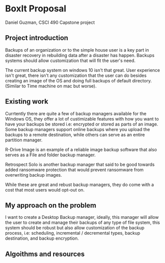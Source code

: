 # BoxIt Proposal

Daniel Guzman, CSCI 490 Capstone project

## Project introduction
Backups of an organization or to the simple house user is a key part in disaster recovery in rebuilding data after a disaster has happen. Backups systems should allow customization that will fit the user's need. 

The current backup system on windows 10 isn't that great. User experience isn't great, there isn't any customization that the user can do besides creating an image of the OS and doing full backups of default directory. (Similar to Time machine on mac but worse). 

## Existing work 
Currtently there are quite a few of backup managers available for the Windows OS, they offer a lot of custimizable features with how you want to have your backups be stored i.e: encrypted or stored as parts of an image. Some backup managers support online backups where you upload the backups to a remote destination, while others can serve as an entire partition manager. 

R-Drive Image is an example of a reliable image backup software that also serves as a File and folder backup manager. 

Retrospect Solo is another backup manager that said to be good towards added ransomware protection that would prevent ransomware from overwriting backup images. 

While these are great and rebust backup managers, they do come with a cost that most users would opt-out on. 

## My approach on the problem

I want to create a Desktop Backup manager, ideally, this manager will allow the user to create and manage their backups of any type of file system, this system should be robust but also allow customization of the backup process, i.e: scheduling, incremental / decremental types, backup destination, and backup encryption. 

## Algoithms and resources
